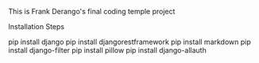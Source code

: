 This is Frank Derango's final coding temple project

Installation Steps

pip install django
pip install djangorestframework
pip install markdown
pip install django-filter
pip install pillow
pip install django-allauth